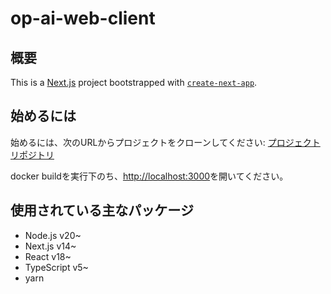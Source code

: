 # op-ai-web-client

## 概要

This is a [Next.js](https://nextjs.org/) project bootstrapped with [`create-next-app`](https://github.com/vercel/next.js/tree/canary/packages/create-next-app).

## 始めるには

始めるには、次のURLからプロジェクトをクローンしてください:
[プロジェクトリポジトリ](https://github.com/Lee266/op-ai-monorepo)

docker buildを実行下のち、[http://localhost:3000](http://localhost:3000)を開いてください。

## 使用されている主なパッケージ

- Node.js v20~
- Next.js v14~
- React v18~
- TypeScript v5~
- yarn
